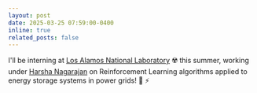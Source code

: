 ```yaml
---
layout: post
date: 2025-03-25 07:59:00-0400
inline: true
related_posts: false
---
```


I'll be interning at [Los Alamos National Laboratory](lanl.gov) :radioactive:
 this summer, working under [Harsha Nagarajan](https://harshangrjn.github.io) on Reinforcement Learning algorithms applied to energy storage systems in power grids! :battery: :zap:



